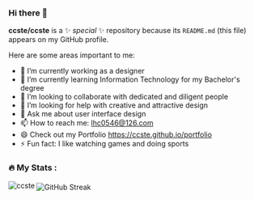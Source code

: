 ### Hi there 👋

**ccste/ccste** is a ✨ _special_ ✨ repository because its `README.md` (this file) appears on my GitHub profile.

Here are some areas important to me:

- 🔭 I’m currently working as a designer
- 🌱 I’m currently learning Information Technology for my Bachelor's degree
- 👯 I’m looking to collaborate with dedicated and diligent people
- 🤔 I’m looking for help with creative and attractive design
- 💬 Ask me about user interface design
- 📫 How to reach me: lhc0546@126.com
- 😄 Check out my Portfolio https://ccste.github.io/portfolio
- ⚡ Fun fact: I like watching games and doing sports

<h3 align="left">🔥   My Stats :</h3>

<div style="margin-bottom: 20px;">
  <img align="left" src="https://github-readme-stats.vercel.app/api?username=ccste&show_icons=true&locale=en" alt="ccste" />
</div>

<!-- <br/> -->

<div align="left">
  <img src="https://streak-stats.demolab.com?user=ccste&locale=en&mode=daily&hide_border=false&card_width=800" alt="GitHub Streak" />
</div>
<!-- &border_radius=5&order=3 -->